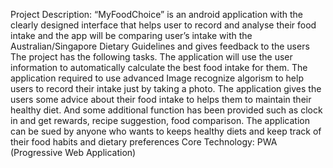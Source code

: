 Project Description:
“MyFoodChoice” is an android application with the clearly designed interface that helps user to record and analyse their food intake and the app will be comparing user’s intake with the Australian/Singapore Dietary Guidelines and gives feedback to the users
The project has the following tasks.
The application will use the user information to automatically calculate the best food intake for them. The application required to use advanced Image recognize algorism to help users to record their intake just by taking a photo. The application gives the users some advice about their food intake to helps them to maintain their healthy diet. And some additional function has been provided such as clock in and get rewards, recipe suggestion, food comparison.
The application can be sued by anyone who wants to keeps healthy diets and keep track of their food habits and dietary preferences
Core Technology: PWA (Progressive Web Application)
